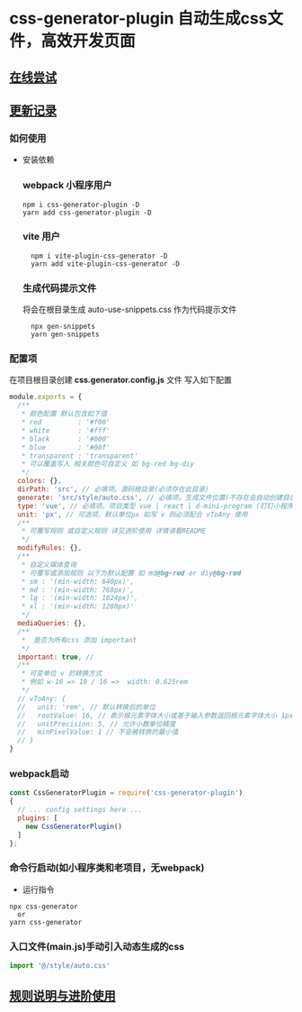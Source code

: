# css-generator-plugin 自动生成css文件，高效开发页面

## [在线尝试](https://machetehot.github.io/css-generator-plugin/)

## [更新记录](./CHANGE.md)
### 如何使用

+ 安装依赖
  ### webpack  小程序用户
  ```
  npm i css-generator-plugin -D
  yarn add css-generator-plugin -D
  ```
  ### vite 用户
  ```
    npm i vite-plugin-css-generator -D
    yarn add vite-plugin-css-generator -D
  ```
  ### 生成代码提示文件

  将会在根目录生成 auto-use-snippets.css 作为代码提示文件
  ```
    npx gen-snippets
    yarn gen-snippets
  ```

### 配置项

在项目根目录创建 **css.generator.config.js** 文件
写入如下配置
```javascript
module.exports = {
  /**
   * 颜色配置 默认包含如下值
   * red         : '#f00'
   * white       : '#fff'
   * black       : '#000'
   * blue        : '#00f'
   * transparent : 'transparent'
   * 可以覆盖写入 相关颜色可自定义 如 bg-red bg-diy
   */
  colors: {},
  dirPath: 'src', // 必填项。源码根目录(必须存在此目录)
  generate: 'src/style/auto.css', // 必填项。生成文件位置(不存在会自动创建目录)
  type: 'vue', // 必填项。项目类型 vue | react | d-mini-program (钉钉小程序) | wx-mini-program(微信小程序) | html 
  unit: 'px', // 可选项。默认单位px 如写 v 则必须配合 vToAny 使用
  /**
   * 可覆写规则 或自定义规则 详见进阶使用 详情请看README
   */
  modifyRules: {},
  /**
   * 自定义媒体查询
   * 可覆写或添加规则 以下为默认配置 如 md@bg-red or diy@bg-red
   * sm : '(min-width: 640px)',
   * md : '(min-width: 768px)',
   * lg : '(min-width: 1024px)',
   * xl : '(min-width: 1280px)'
   */
  mediaQueries: {},
  /**
   *  是否为所有css 添加 important 
   */
  important: true, // 
  /**
   * 可变单位 v 的转换方式 
   * 例如 w-10 => 10 / 16 =>  width: 0.625rem 
   */
  // vToAny: {
  //   unit: 'rem', // 默认转换后的单位
  //   rootValue: 16, // 表示根元素字体大小或基于输入参数返回根元素字体大小 1px -> 1/16rem
  //   unitPrecision: 5, // 允许小数单位精度
  //   minPixelValue: 1 // 不会被转换的最小值
  // }
}
```
### webpack启动

```javascript
const CssGeneratorPlugin = require('css-generator-plugin')
{
  // ... config settings here ...
  plugins: [
    new CssGeneratorPlugin()
  ]
};
```
### 命令行启动(如小程序类和老项目，无webpack)


+ 运行指令
```text
npx css-generator
  or
yarn css-generator
```

### **入口文件(main.js)手动引入动态生成的css**
```javascript
import '@/style/auto.css'
```
## [规则说明与进阶使用](./RULE.md)